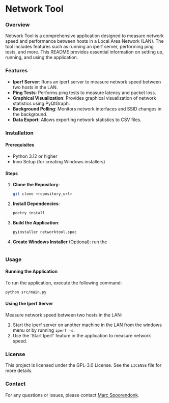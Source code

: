 # Network Tool

### Overview

Network Tool is a comprehensive application designed to measure network speed and performance between hosts in a Local Area Network (LAN). The tool includes features such as running an iperf server, performing ping tests, and more. This README provides essential information on setting up, running, and using the application.

### Features

- **Iperf Server**: Runs an iperf server to measure network speed between two hosts in the LAN.
- **Ping Tests**: Performs ping tests to measure latency and packet loss.
- **Graphical Visualization**: Provides graphical visualization of network statistics using PyQtGraph.
- **Background Polling**: Monitors network interfaces and SSID changes in the background.
- **Data Export**: Allows exporting network statistics to CSV files.

### Installation

#### Prerequisites

- Python 3.12 or higher
- Inno Setup (for creating Windows installers)

#### Steps

1. **Clone the Repository**:
   ```sh
   git clone <repository_url>
   ```

2. **Install Dependencies**:
   ```sh
   poetry install
   ```

3. **Build the Application**:
   ```sh
   pyinstaller networktool.spec
   ```

4. **Create Windows Installer** (Optional):
   run the 
   ```package.bat
   ```

### Usage

#### Running the Application

To run the application, execute the following command:
```sh
python src/main.py
```

#### Using the Iperf Server

Measure network speed between two hosts in the LAN:

1. Start the iperf server on another machine in the LAN from the windows menu or by running ```iperf -s```.
2. Use the 'Start Iperf' feature in the application to measure network speed.

### License

This project is licensed under the GPL-3.0 License. See the `LICENSE` file for more details.

### Contact

For any questions or issues, please contact [Marc Spoorendonk](mailto:marc@spoorendonk.com).
